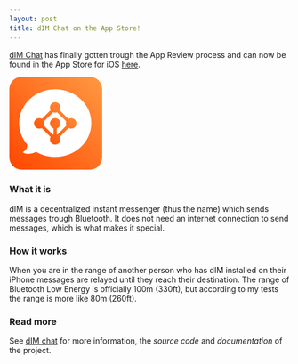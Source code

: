 ```yaml
---
layout: post
title: dIM Chat on the App Store! 
---
```


[dIM Chat](https://dimchat.org) has finally gotten trough the App Review process
and can now be found in the App Store for iOS [here](https://apps.apple.com/dk/app/dim-chat/id1583606879).

![dIM Icon](/dim/icon.png "dIM icon")

### What it is
dIM is a decentralized instant messenger (thus the name) which sends messages
trough Bluetooth. It does not need an internet connection to send messages,
which is what makes it special. 

### How it works
When you are in the range of another person who has dIM installed on their
iPhone messages are relayed until they reach their destination. The range of
Bluetooth Low Energy is officially 100m (330ft), but according to my tests the
range is more like 80m (260ft).

### Read more
See [dIM chat](https://dimchat.org) for more information, the *source code*
and *documentation* of the project. 

